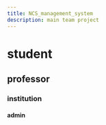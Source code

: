 ```yaml
---
title: NCS_management_system
description: main team project
---
```


# student 
## professor
### institution
#### admin

